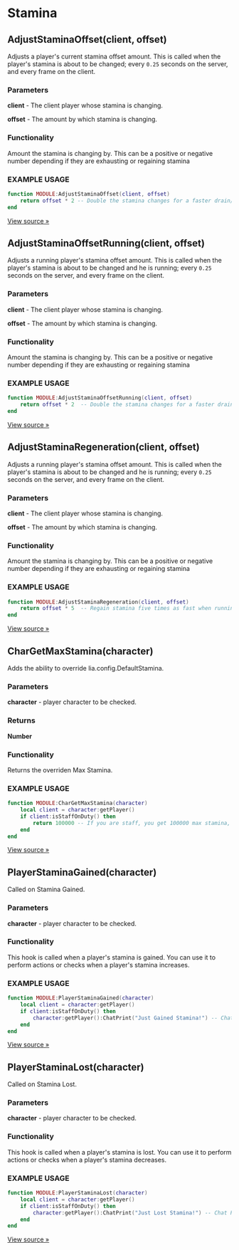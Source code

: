 # Stamina
## AdjustStaminaOffset(client, offset)
Adjusts a player's current stamina offset amount. This is called when the player's stamina is about to be changed; every `0.25` seconds on the server, and every frame on the client.

### Parameters
**client** - The client player whose stamina is changing.

**offset** - The amount by which stamina is changing.

### Functionality 
Amount the stamina is changing by. This can be a positive or negative number depending if they are exhausting or regaining stamina

### EXAMPLE USAGE
```lua
function MODULE:AdjustStaminaOffset(client, offset)
    return offset * 2 -- Double the stamina changes for a faster drain/regain.
end
```
[View source »](https://github.com/Lilia-Framework/Lilia/blob/b06ee3ea18174334b78c14c26c9c1dd64d91b700/lilia/modules/roleplay/modules/skills/libs/sh_stamina.lua#L14)

## AdjustStaminaOffsetRunning(client, offset)
Adjusts a running player's stamina offset amount. This is called when the player's stamina is about to be changed and he is running; every `0.25` seconds on the server, and every frame on the client.

### Parameters
**client** - The client player whose stamina is changing.

**offset** - The amount by which stamina is changing.
### Functionality 
Amount the stamina is changing by. This can be a positive or negative number depending if they are exhausting or regaining stamina

### EXAMPLE USAGE
```lua
function MODULE:AdjustStaminaOffsetRunning(client, offset)
    return offset * 2  -- Double the stamina changes for a faster drain/regain.
end
```
[View source »](https://github.com/Lilia-Framework/Lilia/blob/b06ee3ea18174334b78c14c26c9c1dd64d91b700/lilia/modules/roleplay/modules/skills/libs/sh_stamina.lua#L9)
## AdjustStaminaRegeneration(client, offset)
Adjusts a running player's stamina offset amount. This is called when the player's stamina is about to be changed and he is running; every `0.25` seconds on the server, and every frame on the client.

### Parameters
**client** - The client player whose stamina is changing.

**offset** - The amount by which stamina is changing.
### Functionality 
Amount the stamina is changing by. This can be a positive or negative number depending if they are exhausting or regaining stamina

### EXAMPLE USAGE
```lua
function MODULE:AdjustStaminaRegeneration(client, offset)
    return offset * 5  -- Regain stamina five times as fast when running.
end
```
[View source »](https://github.com/Lilia-Framework/Lilia/blob/b06ee3ea18174334b78c14c26c9c1dd64d91b700/lilia/modules/roleplay/modules/skills/libs/sh_stamina.lua#L11)

## CharGetMaxStamina(character)
Adds the ability to override lia.config.DefaultStamina.

### Parameters
**character** - player character to be checked.

### Returns 
**Number** 

### Functionality 
Returns the overriden Max Stamina.
 
### EXAMPLE USAGE
```lua
function MODULE:CharGetMaxStamina(character)
    local client = character:getPlayer() 
    if client:isStaffOnDuty() then
        return 100000 -- If you are staff, you get 100000 max stamina, compared to the remaining players getting lia.config.DefaultStamina
    end
end
```
[View source »](https://github.com/Lilia-Framework/Lilia/blob/b06ee3ea18174334b78c14c26c9c1dd64d91b700/lilia/modules/roleplay/modules/skills/meta/sh_meta.lua#L4)

## PlayerStaminaGained(character)
Called on Stamina Gained.

### Parameters
**character** - player character to be checked.

### Functionality 
This hook is called when a player's stamina is gained. You can use it to perform actions or checks when a player's stamina increases.
 
### EXAMPLE USAGE
```lua
function MODULE:PlayerStaminaGained(character)
    local client = character:getPlayer() 
    if client:isStaffOnDuty() then
        character:getPlayer():ChatPrint("Just Gained Stamina!") -- Chat Prints That Stamina was Gained.
    end
end
```
[View source »](https://github.com/Lilia-Framework/Lilia/blob/b06ee3ea18174334b78c14c26c9c1dd64d91b700/lilia/modules/roleplay/modules/skills/libs/sh_stamina.lua#L28)

## PlayerStaminaLost(character)
Called on Stamina Lost.

### Parameters
**character** - player character to be checked.

### Functionality 
This hook is called when a player's stamina is lost. You can use it to perform actions or checks when a player's stamina decreases.

### EXAMPLE USAGE
```lua
function MODULE:PlayerStaminaLost(character)
    local client = character:getPlayer() 
    if client:isStaffOnDuty() then
        character:getPlayer():ChatPrint("Just Lost Stamina!") -- Chat Prints That Stamina was Lost.
    end
end
```
[View source »](https://github.com/Lilia-Framework/Lilia/blob/b06ee3ea18174334b78c14c26c9c1dd64d91b700/lilia/modules/roleplay/modules/skills/libs/sh_stamina.lua#L25)
